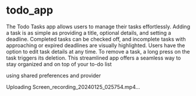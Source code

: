 # todo_app

The Todo Tasks app allows users to manage their tasks effortlessly. Adding a task is as simple as providing a title, optional details, and setting a deadline. Completed tasks can be checked off, and incomplete tasks with approaching or expired deadlines are visually highlighted. Users have the option to edit task details at any time. To remove a task, a long press on the task triggers its deletion. This streamlined app offers a seamless way to stay organized and on top of your to-do list

using shared preferences and provider




Uploading Screen_recording_20240125_025754.mp4…


